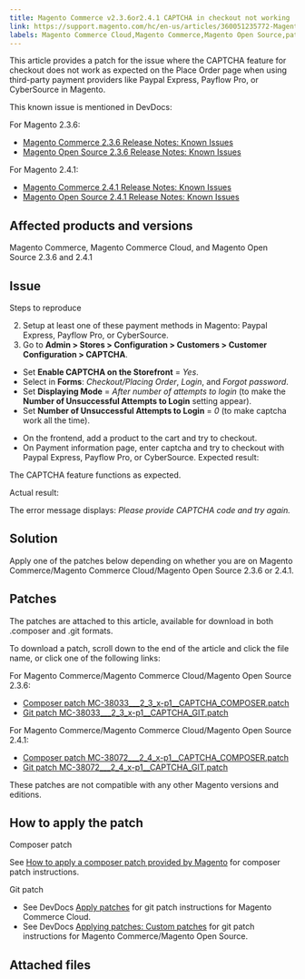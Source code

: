 ```yaml
---
title: Magento Commerce v2.3.6or2.4.1 CAPTCHA in checkout not working
link: https://support.magento.com/hc/en-us/articles/360051235772-Magento-Commerce-v2-3-6-2-4-1-CAPTCHA-in-checkout-not-working
labels: Magento Commerce Cloud,Magento Commerce,Magento Open Source,patch,order,PayPal Express Checkout,2.3.6,2.4.1,CyberSource,PayFlow Pro,CAPTCHA
---
```


This article provides a patch for the issue where the CAPTCHA feature for checkout does not work as expected on the Place Order page when using third-party payment providers like Paypal Express, Payflow Pro, or CyberSource in Magento.

 This known issue is mentioned in DevDocs:

 For Magento 2.3.6:

 
 * [Magento Commerce 2.3.6 Release Notes: Known Issues](https://devdocs.magento.com/guides/v2.3/release-notes/commerce-2-3-6.html#known-issues)
 * [Magento Open Source 2.3.6 Release Notes: Known Issues](https://devdocs.magento.com/guides/v2.3/release-notes/open-source-2-3-6.html#known-issues)
 
 For Magento 2.4.1:

 
 * [Magento Commerce 2.4.1 Release Notes: Known Issues](https://devdocs.magento.com/guides/v2.4/release-notes/commerce-2-4-1.html#known-issues)
 * [Magento Open Source 2.4.1 Release Notes: Known Issues](https://devdocs.magento.com/guides/v2.4/release-notes/open-source-2-4-1.html#known-issues)
 
 Affected products and versions
------------------------------

 Magento Commerce, Magento Commerce Cloud, and Magento Open Source 2.3.6 and 2.4.1

 Issue
-----

 Steps to reproduce

 
 2. Setup at least one of these payment methods in Magento: Paypal Express, Payflow Pro, or CyberSource.
 4. Go to **Admin > Stores > Configuration > Customers > Customer Configuration > CAPTCHA**.
 

 * Set **Enable CAPTCHA on the Storefront** = *Yes*.
 * Select in **Forms**: *Checkout/Placing Order*, *Login*, and *Forgot password*.
 * Set **Displaying Mode** = *After number of attempts to login* (to make the **Number of Unsuccessful Attempts to Login** setting appear).
 * Set **Number of Unsuccessful Attempts to Login** = *0* (to make captcha work all the time).
 
 - On the frontend, add a product to the cart and try to checkout.
 - On Payment information page, enter captcha and try to checkout with Paypal Express, Payflow Pro, or CyberSource.
 Expected result:

 The CAPTCHA feature functions as expected.

 Actual result:

 The error message displays: *Please provide CAPTCHA code and try again.*

 Solution
--------

 Apply one of the patches below depending on whether you are on Magento Commerce/Magento Commerce Cloud/Magento Open Source 2.3.6 or 2.4.1.

 Patches
-------

 The patches are attached to this article, available for download in both .composer and .git formats.

 To download a patch, scroll down to the end of the article and click the file name, or click one of the following links:

 For Magento Commerce/Magento Commerce Cloud/Magento Open Source 2.3.6:

 
 * [Composer patch MC-38033\_\_\_2\_3\_x-p1\_\_CAPTCHA\_COMPOSER.patch](https://support.magento.com/hc/en-us/article_attachments/360074568351/MC-38033___2_3_x-p1__CAPTCHA_COMPOSER.patch)
 * [Git patch MC-38033\_\_\_2\_3\_x-p1\_\_CAPTCHA\_GIT.patch](https://support.magento.com/hc/en-us/article_attachments/360074377532/MC-38033___2_3_x-p1__CAPTCHA_GIT.patch)
 
 For Magento Commerce/Magento Commerce Cloud/Magento Open Source 2.4.1:

 
 * [Composer patch MC-38072\_\_\_2\_4\_x-p1\_\_CAPTCHA\_COMPOSER.patch](https://support.magento.com/hc/en-us/article_attachments/360074377552/MC-38072___2_4_x-p1__CAPTCHA_COMPOSER.patch)
 * [Git patch MC-38072\_\_\_2\_4\_x-p1\_\_CAPTCHA\_GIT.patch](https://support.magento.com/hc/en-us/article_attachments/360074568371/MC-38072___2_4_x-p1__CAPTCHA_GIT.patch)
 
 These patches are not compatible with any other Magento versions and editions.

 How to apply the patch
----------------------

 Composer patch

 See [How to apply a composer patch provided by Magento](https://support.magento.com/hc/en-us/articles/360028367731) for composer patch instructions.

 Git patch

 
 * See DevDocs [Apply patches](https://devdocs.magento.com/cloud/project/project-patch.html) for git patch instructions for Magento Commerce Cloud.
 * See DevDocs [Applying patches: Custom patches](https://devdocs.magento.com/guides/v2.4/comp-mgr/patching.html#custom-patches) for git patch instructions for Magento Commerce/Magento Open Source.
 
 Attached files
--------------

